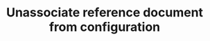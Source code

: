 ---
title: Unassociate reference document from configuration
excerpt: Break the association between a reference document and its configuration.
api:
  file: configuration-4.json
  operationId: delete-reference-document-association
deprecated: false
hidden: false
metadata:
  title: ''
  description: ''
  robots: index
next:
  description: ''
---